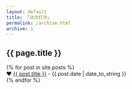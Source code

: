 ```yaml
---
layout: default
title: 「动次打次」
permalink: /archive.html
archive: 1
---
```


<div class="mod" id="bulletin-9314111">
    <div class="hd">     
    <h2><span>{{ page.title }} </span></h2>
    </div>
<div class="bd">
{% for post in site.posts  %}
<div class="item-entry">
    <div class="title">
        ❤ <a title="{{ post.title }}" href="{{ site.baseurl }}{{ post.url }}">{{ post.title }}</a> - {{ post.date | date_to_string }}
    </div>
    <!--div class="datetime">{{ post.date | date_to_string }}</div> 
<div class="summary" id="note_511774977_short">
        <div class="ll"><a href="http://www.douban.com/note/511774977/">
        <img src="/static/img/archive.jpg" alt=""></a></div>
       {{ post.excerpt | strip_html | strip_newlines | truncate: 160 }}
</div>
    </div-->
    {% endfor %}
</div>
</div>